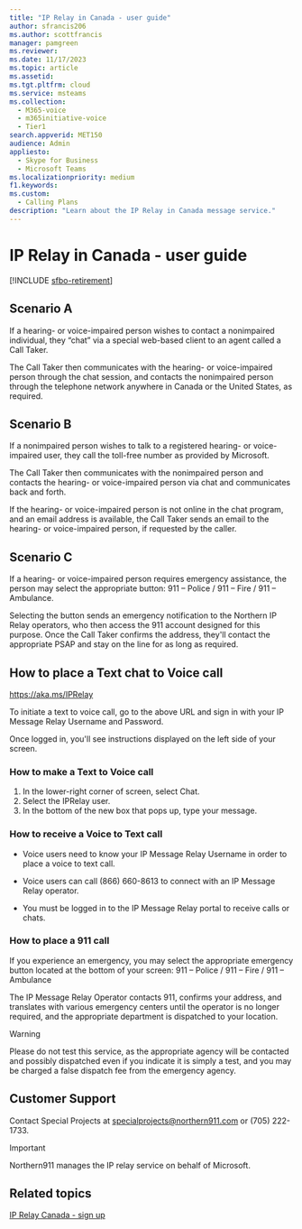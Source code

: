 ```yaml
---
title: "IP Relay in Canada - user guide"
author: sfrancis206
ms.author: scottfrancis
manager: pamgreen
ms.reviewer: 
ms.date: 11/17/2023
ms.topic: article
ms.assetid: 
ms.tgt.pltfrm: cloud
ms.service: msteams
ms.collection: 
  - M365-voice
  - m365initiative-voice
  - Tier1
search.appverid: MET150
audience: Admin
appliesto: 
  - Skype for Business
  - Microsoft Teams
ms.localizationpriority: medium
f1.keywords:
ms.custom: 
  - Calling Plans
description: "Learn about the IP Relay in Canada message service."
---
```


# IP Relay in Canada - user guide

[!INCLUDE [sfbo-retirement](../Skype/Hub/includes/sfbo-retirement.md)]

## Scenario A
  
If a hearing- or voice-impaired person wishes to contact a nonimpaired individual, they “chat” via a special web-based client to an agent called a Call Taker.

The Call Taker then communicates with the hearing- or voice-impaired person through the chat session, and contacts the nonimpaired person through the telephone network anywhere in Canada or the United States, as required.

## Scenario B

If a nonimpaired person wishes to talk to a registered hearing- or voice-impaired user, they call the toll-free number as provided by Microsoft.

The Call Taker then communicates with the nonimpaired person and contacts the hearing- or voice-impaired person via chat and communicates back and forth.

If the hearing- or voice-impaired person is not online in the chat program, and an email address is available, the Call Taker sends an email to the hearing- or voice-impaired person, if requested by the caller.

## Scenario C

If a hearing- or voice-impaired person requires emergency assistance, the person may select the appropriate button: 911 – Police / 911 – Fire / 911 – Ambulance.

Selecting the button sends an emergency notification to the Northern IP Relay operators, who then access the 911 account designed for this purpose. Once the Call Taker confirms the address, they'll contact the appropriate PSAP and stay on the line for as long as required.

## How to place a Text chat to Voice call

https://aka.ms/IPRelay

To initiate a text to voice call, go to the above URL and sign in with your IP Message Relay Username and Password.

Once logged in, you'll see instructions displayed on the left side of your screen.

### How to make a Text to Voice call

1. In the lower-right corner of screen, select Chat.
2. Select the IPRelay user.
3. In the bottom of the new box that pops up, type your message.

### How to receive a Voice to Text call

- Voice users need to know your IP Message Relay Username in order to place a voice to text call.

- Voice users can call (866) 660-8613 to connect with an IP Message Relay operator.

- You must be logged in to the IP Message Relay portal to receive calls or chats.

### How to place a 911 call

If you experience an emergency, you may select the appropriate emergency button located at the bottom of your screen: 911 – Police / 911 – Fire / 911 – Ambulance

The IP Message Relay Operator contacts 911, confirms your address, and translates with various emergency centers until the operator is no longer required, and the appropriate department is dispatched to your location.

> [!Warning]
> Please do not test this service, as the appropriate agency will be contacted and possibly dispatched even if you indicate it is simply a test, and you may be charged a false dispatch fee from the emergency agency.

## Customer Support
Contact Special Projects at specialprojects@northern911.com or (705) 222-1733.

> [!Important]
> Northern911 manages the IP relay service on behalf of Microsoft.

## Related topics

[IP Relay Canada - sign up](ip-relay-canada-email-signup.md)
